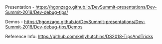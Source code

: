 Presentation - https://hgonzago.github.io/DevSummit-presentations/Dev-Summit-2018/Dev-debug-tips/

Demos - https://hgonzago.github.io/DevSummit-presentations/Dev-Summit-2018/Dev-debug-tips/Demos

Reference Info: https://github.com/kellyhutchins/DS2018-TipsAndTricks
